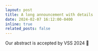 ```yaml
---
layout: post
title: A long announcement with details
date: 2024-02-07 16:12:00-0400
inline: true
related_posts: false
---
```


Our abstract is accepted by VSS 2024 🥳
